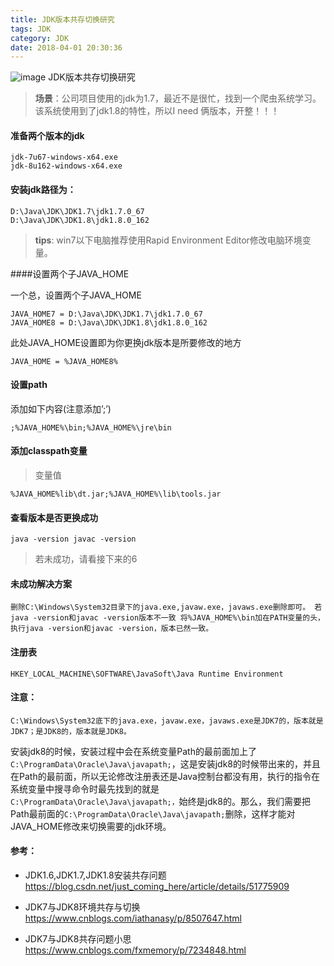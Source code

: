 ```yaml
---
title: JDK版本共存切换研究
tags: JDK
category: JDK
date: 2018-04-01 20:30:36
---
```

![image](http://ovi3ob9p4.bkt.clouddn.com/TIETU/CT0166.jpg)
JDK版本共存切换研究
<!--more-->
> **场景**：公司项目使用的jdk为1.7，最近不是很忙，找到一个爬虫系统学习。该系统使用到了jdk1.8的特性，所以I need 俩版本，开整！！！

#### 准备两个版本的jdk

```
jdk-7u67-windows-x64.exe
jdk-8u162-windows-x64.exe
```

#### 安装jdk路径为：

```
D:\Java\JDK\JDK1.7\jdk1.7.0_67
D:\Java\JDK\JDK1.8\jdk1.8.0_162
```

> **tips**: win7以下电脑推荐使用Rapid Environment Editor修改电脑环境变量。

####设置两个子JAVA_HOME

一个总，设置两个子JAVA_HOME

```
JAVA_HOME7 = D:\Java\JDK\JDK1.7\jdk1.7.0_67
JAVA_HOME8 = D:\Java\JDK\JDK1.8\jdk1.8.0_162
```

此处JAVA_HOME设置即为你更换jdk版本是所要修改的地方

```
JAVA_HOME = %JAVA_HOME8%
```

#### 设置path 

添加如下内容(注意添加’;’)

```
;%JAVA_HOME%\bin;%JAVA_HOME%\jre\bin
```

#### 添加classpath变量

> 变量值

```
%JAVA_HOME%lib\dt.jar;%JAVA_HOME%\lib\tools.jar
```

#### 查看版本是否更换成功

```
java -version javac -version
```

> 若未成功，请看接下来的6

#### 未成功解决方案

```
删除C:\Windows\System32目录下的java.exe,javaw.exe，javaws.exe删除即可。 若java -version和javac -version版本不一致 将%JAVA_HOME%\bin加在PATH变量的头，执行java -version和javac -version，版本已然一致。
```
#### 注册表

```
HKEY_LOCAL_MACHINE\SOFTWARE\JavaSoft\Java Runtime Environment
```

#### 注意：

`C:\Windows\System32底下的java.exe，javaw.exe，javaws.exe是JDK7的，版本就是JDK7；是JDK8的，版本就是JDK8。`

安装jdk8的时候，安装过程中会在系统变量Path的最前面加上了`C:\ProgramData\Oracle\Java\javapath;`，这是安装jdk8的时候带出来的，并且在Path的最前面，所以无论修改注册表还是Java控制台都没有用，执行的指令在系统变量中搜寻命令时最先找到的就是`C:\ProgramData\Oracle\Java\javapath;，`始终是jdk8的。那么，我们需要把Path最前面的`C:\ProgramData\Oracle\Java\javapath;`删除，这样才能对JAVA_HOME修改来切换需要的jdk环境。

#### 参考：

- JDK1.6,JDK1.7,JDK1.8安装共存问题 https://blog.csdn.net/just_coming_here/article/details/51775909

- JDK7与JDK8环境共存与切换 https://www.cnblogs.com/iathanasy/p/8507647.html

- JDK7与JDK8共存问题小思 https://www.cnblogs.com/fxmemory/p/7234848.html
